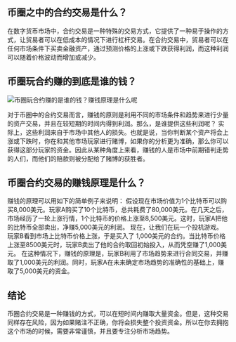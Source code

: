 ## 币圈之中的合约交易是什么？

在数字货币市场中，合约交易是一种特殊的交易方式，它提供了一种易于操作的方式，让贸易者可以在低成本的情况下进行杠杆交易。在合约交易中，贸易者可以在任何市场条件下买卖金融资产，通过预测价格的上涨或下跌获得利润，而这种利润可以随着价格波动而增加或减少。

## 币圈玩合约赚的到底是谁的钱？

![币圈玩合约赚的是谁的钱？赚钱原理是什么呢](/Users/zhangwei/Documents/个人博客/财金类/assets/eda3e1dcea89031ecb5bd5be4e54b7c1.jpg) 

对于币圈中的合约交易而言，赚钱的原则是利用不同的市场条件和趋势来进行少量的资产交易，并且在较短期的时间内得到利润。那么，是谁提供这些利润呢？ 实际上，这些利润来自于市场中其他人的损失。也就是说，当你判断某个资产将会上涨或下跌时，你在和其他市场玩家进行赌博，如果你的分析更为准确，那么你可以获得这部分玩家的资金。因此从某种角度上来看，赚钱的人是市场中前期错判走势的人们，而他们的赔款则被分配给了赌博的获胜者。

## 币圈合约交易的赚钱原理是什么？

赚钱的原理可以用如下的简单例子来说明： 假设现在市场价值为1个比特币可以购买8,000美元。玩家A购买了10个比特币，总共耗费了80,000美元。在几天之后，市场经历了一轮上涨行情，1个比特币的价格上涨至8,500美元。这时，玩家A把他的比特币全部卖出，净赚5,000美元的利润。 现在，让我们在玩一个投机游戏。 玩家B看到市场上比特币价格上涨，于是买入了 1,000美元的合约。当比特币价格上涨至8500美元时，玩家B卖出了他的合约取回初始投入，从而凭空赚了1,000美元。 在这种情况下，赚钱的原理是，玩家B利用了市场趋势来进行合同交易，并赚取了1,000美元的利润。同时，玩家A在未来确定市场趋势的准确性的基础上，赚取了5,000美元的资金。

## 结论

币圈合约交易是一种赚钱的方式，可以在短时间内赚取大量资金。但是，这种交易同样存在风险，因为如果赌注不正确，你将会损失整个投资资金。所以在你去拥抱这个市场的时候，需要非常谨慎，并且要专注分析市场趋势。

